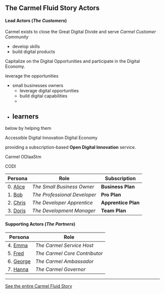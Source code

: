 ## The Carmel Fluid Story Actors

#### Lead Actors (*The Customers*)

Carmel exists to close the Great Digital Divide and serve *Carmel Customer Community*

- develop skills
- build digital products

Capitalize on the Digital Opportunities and participate in the Digital Economy.

leverage the opportunities

- small businesses owners
    - leverage digital opportunities
    - build digital capabilities
    - 
- learners
    - 


 below by helping them 

Accessible Digital Innovation
Digital Economy



providing a subscription-based **Open Digital Innovation** service.

Carmel ODIaaStm

CODI

|Persona|Role|Subscription|
|---|---|---|
|0. [Alice](alice) | *The Small Business Owner* | **Business Plan** |
|1. [Bob](bob) | *The Professional Developer*  | **Pro Plan** |
|2. [Chris](chris)| *The Developer Apprentice*  | **Apprentice Plan** |
|3. [Doris](doris) | *The Development Manager*  | **Team Plan** |

#### Supporting Actors (*The Partners*)

|Persona|Role|
|---|---|
|4. [Emma](emma) | *The Carmel Service Host*  |
|5. [Fred](fred) | *The Carmel Core Contributor* |
|6. [George](george) | *The Carmel Ambassador* |
|7. [Hanna](hanna) | *The Carmel Governor* |


---
[See the entire Carmel Fluid Story](..)